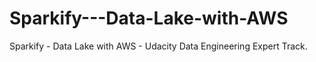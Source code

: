 # Sparkify---Data-Lake-with-AWS
Sparkify - Data Lake with AWS - Udacity Data Engineering Expert Track.
